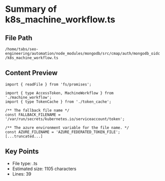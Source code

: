 # Summary of k8s_machine_workflow.ts
  
## File Path
`/home/tabs/seo-engineering/automation/node_modules/mongodb/src/cmap/auth/mongodb_oidc/k8s_machine_workflow.ts`

## Content Preview
```
import { readFile } from 'fs/promises';

import { type AccessToken, MachineWorkflow } from './machine_workflow';
import { type TokenCache } from './token_cache';

/** The fallback file name */
const FALLBACK_FILENAME = '/var/run/secrets/kubernetes.io/serviceaccount/token';

/** The azure environment variable for the file name. */
const AZURE_FILENAME = 'AZURE_FEDERATED_TOKEN_FILE';
[...truncated...]
```

## Key Points
- File type: .ts
- Estimated size: 1105 characters
- Lines: 39
